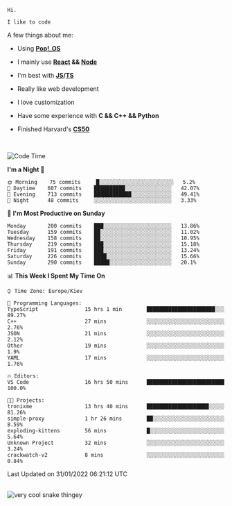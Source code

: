 ```
Hi.

I like to code
```

A few things about me:

-   Using **[Pop!\_OS](https://pop.system76.com/)**

-   I mainly use **[React](https://reactjs.org/) && [Node](https://nodejs.org/en/)**

-   I'm best with **[JS](https://www.javascript.com/)/[TS](https://www.typescriptlang.org/)**

-   Really like web development

-   I love customization

-   Have some experience with **C && C++ && Python**

-   Finished Harvard's **[CS50](https://cs50.harvard.edu)**

<br>

<!--START_SECTION:waka-->
![Code Time](http://img.shields.io/badge/Code%20Time-300%20hrs%2047%20mins-blue)

**I'm a Night 🦉** 

```text
🌞 Morning    75 commits     █░░░░░░░░░░░░░░░░░░░░░░░░   5.2% 
🌆 Daytime    607 commits    ██████████░░░░░░░░░░░░░░░   42.07% 
🌃 Evening    713 commits    ████████████░░░░░░░░░░░░░   49.41% 
🌙 Night      48 commits     ░░░░░░░░░░░░░░░░░░░░░░░░░   3.33%

```
📅 **I'm Most Productive on Sunday** 

```text
Monday       200 commits    ███░░░░░░░░░░░░░░░░░░░░░░   13.86% 
Tuesday      159 commits    ██░░░░░░░░░░░░░░░░░░░░░░░   11.02% 
Wednesday    158 commits    ██░░░░░░░░░░░░░░░░░░░░░░░   10.95% 
Thursday     219 commits    ███░░░░░░░░░░░░░░░░░░░░░░   15.18% 
Friday       191 commits    ███░░░░░░░░░░░░░░░░░░░░░░   13.24% 
Saturday     226 commits    ████░░░░░░░░░░░░░░░░░░░░░   15.66% 
Sunday       290 commits    █████░░░░░░░░░░░░░░░░░░░░   20.1%

```


📊 **This Week I Spent My Time On** 

```text
⌚︎ Time Zone: Europe/Kiev

💬 Programming Languages: 
TypeScript               15 hrs 1 min        ██████████████████████░░░   89.27% 
C++                      27 mins             ░░░░░░░░░░░░░░░░░░░░░░░░░   2.76% 
JSON                     21 mins             ░░░░░░░░░░░░░░░░░░░░░░░░░   2.12% 
Other                    19 mins             ░░░░░░░░░░░░░░░░░░░░░░░░░   1.9% 
YAML                     17 mins             ░░░░░░░░░░░░░░░░░░░░░░░░░   1.76%

🔥 Editors: 
VS Code                  16 hrs 50 mins      █████████████████████████   100.0%

🐱‍💻 Projects: 
tronixme                 13 hrs 40 mins      ████████████████████░░░░░   81.26% 
simple-proxy             1 hr 26 mins        ██░░░░░░░░░░░░░░░░░░░░░░░   8.59% 
exploding-kittens        56 mins             █░░░░░░░░░░░░░░░░░░░░░░░░   5.64% 
Unknown Project          32 mins             ░░░░░░░░░░░░░░░░░░░░░░░░░   3.24% 
crackwatch-v2            8 mins              ░░░░░░░░░░░░░░░░░░░░░░░░░   0.84%

```


 Last Updated on 31/01/2022 06:21:12 UTC
<!--END_SECTION:waka-->

<br>

<img title="" src="https://raw.githubusercontent.com/Trunkelis/Trunkelis/output/github-contribution-grid-snake.svg" alt="very cool snake thingey" data-align="left">
